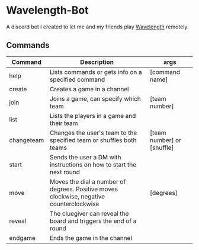 # Wavelength-Bot
A discord bot I created to let me and my friends play [Wavelength](https://www.wavelength.zone) remotely.

## Commands
| Command | Description | args |
| ------  | ----------- | ---- |
| help    | Lists commands or gets info on a specified command | [command name] |
| create  | Creates a game in a channel | |
| join | Joins a game, can specify which team | [team number] |
| list | Lists the players in a game and their team | |
| changeteam | Changes the user's team to the specified team or shuffles both teams | [team number] or [shuffle] |
| start | Sends the user a DM with instructions on how to start the next round | |
| move | Moves the dial a number of degrees. Positive moves clockwise, negative counterclockwise | [degrees] |
| reveal | The cluegiver can reveal the board and triggers the end of a round  | |
| endgame | Ends the game in the channel | |

